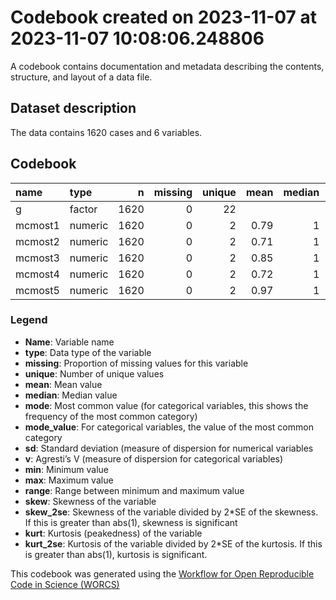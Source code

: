 Codebook created on 2023-11-07 at 2023-11-07 10:08:06.248806
================

A codebook contains documentation and metadata describing the contents,
structure, and layout of a data file.

## Dataset description

The data contains 1620 cases and 6 variables.

## Codebook

| name    | type    |    n | missing | unique | mean | median | mode | mode_value |   sd |    v | min | max | range |  skew | skew_2se |  kurt | kurt_2se |
|:--------|:--------|-----:|--------:|-------:|-----:|-------:|-----:|:-----------|-----:|-----:|----:|----:|------:|------:|---------:|------:|---------:|
| g       | factor  | 1620 |       0 |     22 |      |        |  293 | mTurk      |      | 0.93 |     |     |       |       |          |       |          |
| mcmost1 | numeric | 1620 |       0 |      2 | 0.79 |      1 |    1 |            | 0.41 |      |   0 |   1 |     1 | -1.44 |   -11.86 |  0.08 |     0.33 |
| mcmost2 | numeric | 1620 |       0 |      2 | 0.71 |      1 |    1 |            | 0.45 |      |   0 |   1 |     1 | -0.94 |    -7.76 | -1.11 |    -4.57 |
| mcmost3 | numeric | 1620 |       0 |      2 | 0.85 |      1 |    1 |            | 0.36 |      |   0 |   1 |     1 | -1.95 |   -16.00 |  1.78 |     7.34 |
| mcmost4 | numeric | 1620 |       0 |      2 | 0.72 |      1 |    1 |            | 0.45 |      |   0 |   1 |     1 | -0.96 |    -7.93 | -1.07 |    -4.41 |
| mcmost5 | numeric | 1620 |       0 |      2 | 0.97 |      1 |    1 |            | 0.16 |      |   0 |   1 |     1 | -5.96 |   -49.02 | 33.55 |   138.04 |

### Legend

- **Name**: Variable name
- **type**: Data type of the variable
- **missing**: Proportion of missing values for this variable
- **unique**: Number of unique values
- **mean**: Mean value
- **median**: Median value
- **mode**: Most common value (for categorical variables, this shows the
  frequency of the most common category)
- **mode_value**: For categorical variables, the value of the most
  common category
- **sd**: Standard deviation (measure of dispersion for numerical
  variables
- **v**: Agresti’s V (measure of dispersion for categorical variables)
- **min**: Minimum value
- **max**: Maximum value
- **range**: Range between minimum and maximum value
- **skew**: Skewness of the variable
- **skew_2se**: Skewness of the variable divided by 2\*SE of the
  skewness. If this is greater than abs(1), skewness is significant
- **kurt**: Kurtosis (peakedness) of the variable
- **kurt_2se**: Kurtosis of the variable divided by 2\*SE of the
  kurtosis. If this is greater than abs(1), kurtosis is significant.

This codebook was generated using the [Workflow for Open Reproducible
Code in Science (WORCS)](https://osf.io/zcvbs/)
